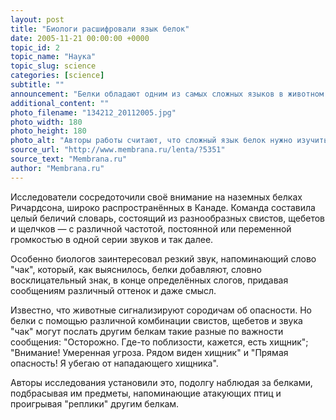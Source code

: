 ```yaml
---
layout: post
title: "Биологи расшифровали язык белок"
date: 2005-11-21 00:00:00 +0000
topic_id: 2
topic_name: "Наука"
topic_slug: science
categories: [science]
subtitle: ""
announcement: "Белки обладают одним из самых сложных языков в животном мире. Это установили биолог Джеймс Хэйр (James Hare) и его коллеги из канадского университета Манитобы (University of Manitoba)."
additional_content: ""
photo_filename: "134212_20112005.jpg"
photo_width: 180
photo_height: 180
photo_alt: "Авторы работы считают, что сложный язык белок нужно изучить ещё глубже"
source_url: "http://www.membrana.ru/lenta/?5351"
source_text: "Membrana.ru"
author: "Membrana.ru"
---
```

Исследователи сосредоточили своё внимание на наземных белках Ричардсона, широко распространённых в Канаде. Команда составила целый беличий словарь, состоящий из разнообразных свистов, щебетов и щелчков — с различной частотой, постоянной или переменной громкостью в одной серии звуков и так далее.

Особенно биологов заинтересовал резкий звук, напоминающий слово "чак", который, как выяснилось, белки добавляют, словно восклицательный знак, в конце определённых слогов, придавая сообщениям различный оттенок и даже смысл.

Известно, что животные сигнализируют сородичам об опасности. Но белки с помощью различной комбинации свистов, щебетов и звука "чак" могут послать другим белкам такие разные по важности сообщения: "Осторожно. Где-то поблизости, кажется, есть хищник"; "Внимание! Умеренная угроза. Рядом виден хищник" и "Прямая опасность! Я убегаю от нападающего хищника".

Авторы исследования установили это, подолгу наблюдая за белками, подбрасывая им предметы, напоминающие атакующих птиц и проигрывая "реплики" другим белкам.

